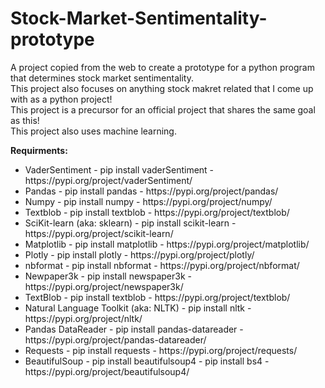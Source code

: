 # Stock-Market-Sentimentality-prototype
 A project copied from the web to create a prototype for a python program that determines stock market sentimentality. <br />
 This project also focuses on anything stock makret related that I come up with as a python project!<br />
 This project is a precursor for an official project that shares the same goal as this! <br />
 This project also uses machine learning.<br />

 <b>Requirments: </b><br />
 <ul>
  <li>VaderSentiment - pip install vaderSentiment - https://pypi.org/project/vaderSentiment/</li>
  <li>Pandas - pip install pandas - https://pypi.org/project/pandas/</li>
  <li>Numpy - pip install numpy - https://pypi.org/project/numpy/</li>
  <li>Textblob - pip install textblob - https://pypi.org/project/textblob/</li>
  <li>SciKit-learn (aka: sklearn) - pip install scikit-learn - https://pypi.org/project/scikit-learn/</li>
  <li>Matplotlib - pip install matplotlib - https://pypi.org/project/matplotlib/</li>
  <li>Plotly - pip install plotly - https://pypi.org/project/plotly/</li>
  <li>nbformat - pip install nbformat - https://pypi.org/project/nbformat/</li>
  <li>Newpaper3k - pip install newspaper3k - https://pypi.org/project/newspaper3k/</li>
  <li>TextBlob - pip install textblob - https://pypi.org/project/textblob/</li>
  <li>Natural Language Toolkit (aka: NLTK) - pip install nltk - https://pypi.org/project/nltk/</li>
  <li>Pandas DataReader - pip install pandas-datareader - https://pypi.org/project/pandas-datareader/</li>
  <li>Requests - pip install requests - https://pypi.org/project/requests/ </li>
  <li>BeautifulSoup - pip install beautifulsoup4 - pip install bs4 - https://pypi.org/project/beautifulsoup4/</li>
 </ul>